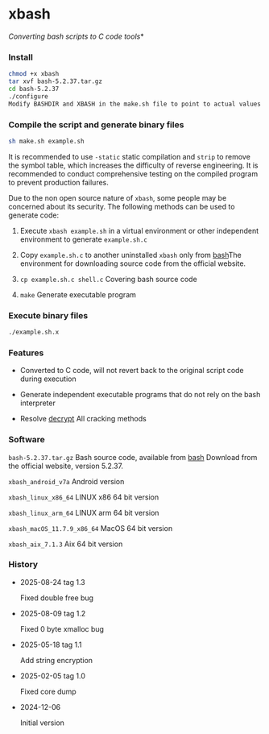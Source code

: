 # xbash
*Converting bash scripts to C code tools**

### Install
```bash
chmod +x xbash
tar xvf bash-5.2.37.tar.gz
cd bash-5.2.37
./configure
Modify BASHDIR and XBASH in the make.sh file to point to actual values
```

### Compile the script and generate binary files
```bash
sh make.sh example.sh
```
It is recommended to use ```-static``` static compilation and ```strip``` to remove the symbol table, which increases the difficulty of reverse engineering. It is recommended to conduct comprehensive testing on the compiled program to prevent production failures. 

Due to the non open source nature of ```xbash```, some people may be concerned about its security. The following methods can be used to generate code:

1. Execute ```xbash example.sh``` in a virtual environment or other independent environment to generate ```example.sh.c```

1. Copy ```example.sh.c``` to another uninstalled ```xbash``` only from [bash](https://www.gnu.org/software/bash/)The environment for downloading source code from the official website.

1. ```cp example.sh.c shell.c``` Covering bash source code

1. ```make``` Generate executable program


### Execute binary files
```bash
./example.sh.x
```

### Features

- Converted to C code, will not revert back to the original script code during execution

- Generate independent executable programs that do not rely on the bash interpreter

- Resolve [decrypt](https://github.com/chenzhch/decrypt) All cracking methods

### Software

```bash-5.2.37.tar.gz``` Bash source code, available from [bash](https://www.gnu.org/software/bash/) Download from the official website, version 5.2.37.

```xbash_android_v7a```  Android version 

```xbash_linux_x86_64``` LINUX x86 64 bit version

```xbash_linux_arm_64``` LINUX arm 64 bit version

```xbash_macOS_11.7.9_x86_64``` MacOS 64 bit version

```xbash_aix_7.1.3``` Aix 64 bit version

### History

- 2025-08-24 tag 1.3

  Fixed double free bug 

- 2025-08-09 tag 1.2

  Fixed 0 byte xmalloc bug 

- 2025-05-18 tag 1.1
 
  Add string encryption

- 2025-02-05 tag 1.0
 
  Fixed core dump   

- 2024-12-06
 
  Initial version
  

